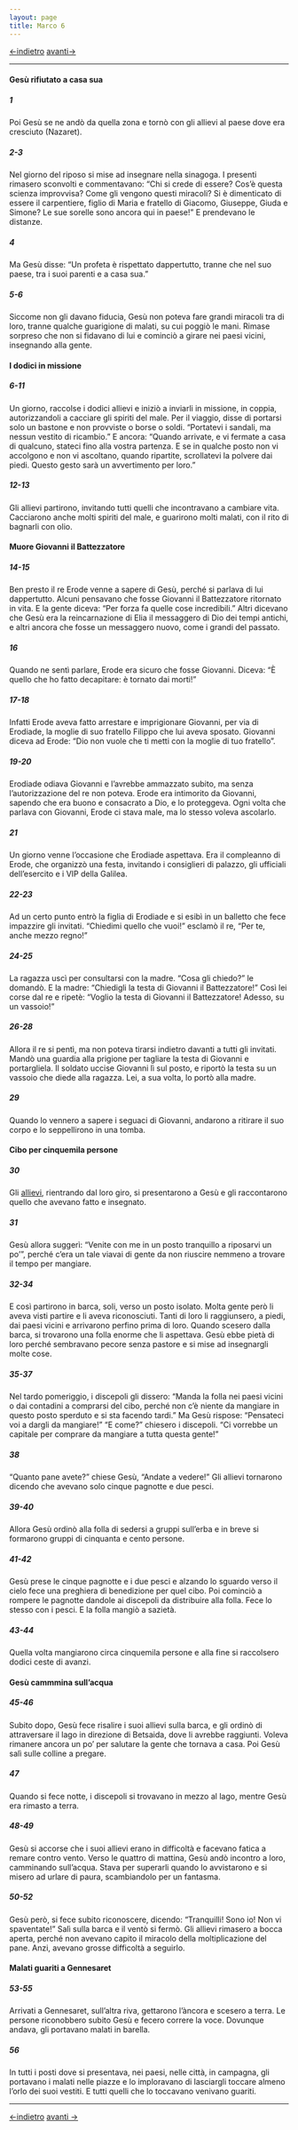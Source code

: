 ```yaml
---
layout: page
title: Marco 6
---
```


[<-indietro](Mc05.html)  [avanti->](Mc07.html)
 
 ------------------------------------------------------------------------
 
#### Gesù rifiutato a casa sua

##### 1

Poi Gesù se ne andò da quella zona e tornò con gli allievi al paese dove era cresciuto (Nazaret).

##### 2-3

Nel giorno del riposo si mise ad insegnare nella sinagoga. I presenti rimasero sconvolti e commentavano: “Chi si crede di essere? Cos’è questa scienza improvvisa? Come gli vengono questi miracoli? Si è dimenticato di essere il carpentiere, figlio di Maria e fratello di Giacomo, Giuseppe, Giuda e Simone? Le sue sorelle sono ancora qui in paese!” E prendevano le distanze.

##### 4

Ma Gesù disse: “Un profeta è rispettato dappertutto, tranne che nel suo paese, tra i suoi parenti e a casa sua.”

##### 5-6

Siccome non gli davano fiducia, Gesù non poteva fare grandi miracoli tra di loro, tranne qualche guarigione di malati, su cui poggiò le mani. Rimase sorpreso che non si fidavano di lui e cominciò a girare nei paesi vicini, insegnando alla gente.

#### I dodici in missione

##### 6-11

Un giorno, raccolse i dodici allievi e iniziò a inviarli in missione, in coppia, autorizzandoli a cacciare gli spiriti del male. Per il viaggio, disse di portarsi solo un bastone e non provviste o borse o soldi. “Portatevi i sandali, ma nessun vestito di ricambio.” E ancora: “Quando arrivate, e vi fermate a casa di qualcuno, stateci fino alla vostra partenza. E se in qualche posto non vi accolgono e non vi ascoltano, quando ripartite, scrollatevi la polvere dai piedi. Questo gesto sarà un avvertimento per loro.”

##### 12-13

Gli allievi partirono, invitando tutti quelli che incontravano a cambiare vita. Cacciarono anche molti spiriti del male, e guarirono molti malati, con il rito di bagnarli con olio.

#### Muore Giovanni il Battezzatore

##### 14-15

Ben presto il re Erode venne a sapere di Gesù, perché si parlava di lui dappertutto. Alcuni pensavano che fosse Giovanni il Battezzatore ritornato in vita. E la gente diceva: “Per forza fa quelle cose incredibili.” Altri dicevano che Gesù era la reincarnazione di Elia il messaggero di Dio dei tempi antichi, e altri ancora che fosse un messaggero nuovo, come i grandi del passato.

##### 16

Quando ne sentì parlare, Erode era sicuro che fosse Giovanni. Diceva: “È quello che ho fatto decapitare: è tornato dai morti!”

##### 17-18

Infatti Erode aveva fatto arrestare e imprigionare Giovanni, per via di Erodiade, la moglie di suo fratello Filippo che lui aveva sposato. Giovanni diceva ad Erode: “Dio non vuole che ti metti con la moglie di tuo fratello”.

##### 19-20

Erodiade odiava Giovanni e l’avrebbe ammazzato subito, ma senza l’autorizzazione del re non poteva. Erode era intimorito da Giovanni, sapendo che era buono e consacrato a Dio, e lo proteggeva. Ogni volta che parlava con Giovanni, Erode ci stava male, ma lo stesso voleva ascolarlo.

##### 21

Un giorno venne l’occasione che Erodiade aspettava. Era il compleanno di Erode, che organizzò una festa, invitando i consiglieri di palazzo, gli ufficiali dell’esercito e i VIP della Galilea.

##### 22-23

Ad un certo punto entrò la figlia di Erodiade e si esibì in un balletto che fece impazzire gli invitati. “Chiedimi quello che vuoi!” esclamò il re, “Per te, anche mezzo regno!”

##### 24-25

La ragazza uscì per consultarsi con la madre. “Cosa gli chiedo?” le domandò. E la madre: “Chiedigli la testa di Giovanni il Battezzatore!” Così lei corse dal re e ripetè: “Voglio la testa di Giovanni il Battezzatore! Adesso, su un vassoio!”

##### 26-28

Allora il re si pentì, ma non poteva tirarsi indietro davanti a tutti gli invitati. Mandò una guardia alla prigione per tagliare la testa di Giovanni e portargliela. Il soldato uccise Giovanni lì sul posto, e riportò la testa su un vassoio che diede alla ragazza. Lei, a sua volta, lo portò alla madre.

##### 29

Quando lo vennero a sapere i seguaci di Giovanni, andarono a ritirare il suo corpo e lo seppellirono in una tomba.

#### Cibo per cinquemila persone

##### 30

Gli <a href="http://www.pachialu.it/doku/doku.php?id=glossario#apostolo" class="wikilink1" title="glossario">allievi</a>, rientrando dal loro giro, si presentarono a Gesù e gli raccontarono quello che avevano fatto e insegnato.

##### 31

Gesù allora suggerì: “Venite con me in un posto tranquillo a riposarvi un po’”, perché c’era un tale viavai di gente da non riuscire nemmeno a trovare il tempo per mangiare.

##### 32-34

E così partirono in barca, soli, verso un posto isolato. Molta gente però li aveva visti partire e li aveva riconosciuti. Tanti di loro li raggiunsero, a piedi, dai paesi vicini e arrivarono perfino prima di loro. Quando scesero dalla barca, si trovarono una folla enorme che li aspettava. Gesù ebbe pietà di loro perché sembravano pecore senza pastore e si mise ad insegnargli molte cose.

##### 35-37

Nel tardo pomeriggio, i discepoli gli dissero: “Manda la folla nei paesi vicini o dai contadini a comprarsi del cibo, perché non c’è niente da mangiare in questo posto sperduto e si sta facendo tardi.” Ma Gesù rispose: “Pensateci voi a dargli da mangiare!” “E come?” chiesero i discepoli. “Ci vorrebbe un capitale per comprare da mangiare a tutta questa gente!”

##### 38

“Quanto pane avete?” chiese Gesù, “Andate a vedere!” Gli allievi tornarono dicendo che avevano solo cinque pagnotte e due pesci.

##### 39-40

Allora Gesù ordinò alla folla di sedersi a gruppi sull’erba e in breve si formarono gruppi di cinquanta e cento persone.

##### 41-42

Gesù prese le cinque pagnotte e i due pesci e alzando lo sguardo verso il cielo fece una preghiera di benedizione per quel cibo. Poi cominciò a rompere le pagnotte dandole ai discepoli da distribuire alla folla. Fece lo stesso con i pesci. E la folla mangiò a sazietà.

##### 43-44

Quella volta mangiarono circa cinquemila persone e alla fine si raccolsero dodici ceste di avanzi.

#### Gesù cammmina sull’acqua

##### 45-46

Subito dopo, Gesù fece risalire i suoi allievi sulla barca, e gli ordinò di attraversare il lago in direzione di Betsaida, dove li avrebbe raggiunti. Voleva rimanere ancora un po’ per salutare la gente che tornava a casa. Poi Gesù salì sulle colline a pregare.

##### 47

Quando si fece notte, i discepoli si trovavano in mezzo al lago, mentre Gesù era rimasto a terra.

##### 48-49

Gesù si accorse che i suoi allievi erano in difficoltà e facevano fatica a remare contro vento. Verso le quattro di mattina, Gesù andò incontro a loro, camminando sull’acqua. Stava per superarli quando lo avvistarono e si misero ad urlare di paura, scambiandolo per un fantasma.

##### 50-52

Gesù però, si fece subito riconoscere, dicendo: “Tranquilli! Sono io! Non vi spaventate!” Salì sulla barca e il ventò si fermò. Gli allievi rimasero a bocca aperta, perché non avevano capito il miracolo della moltiplicazione del pane. Anzi, avevano grosse difficoltà a seguirlo.

#### Malati guariti a Gennesaret

##### 53-55

Arrivati a Gennesaret, sull’altra riva, gettarono l’àncora e scesero a terra. Le persone riconobbero subito Gesù e fecero correre la voce. Dovunque andava, gli portavano malati in barella.

##### 56

In tutti i posti dove si presentava, nei paesi, nelle città, in campagna, gli portavano i malati nelle piazze e lo imploravano di lasciargli toccare almeno l’orlo dei suoi vestiti. E tutti quelli che lo toccavano venivano guariti.


------------------------------------------------------------------------
[<-indietro](Mc05.html) [avanti ->](Mc07.html)
